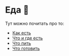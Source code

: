 # Еда 🐷

Тут можно почитать про то:

- [Как есть](./Cooking.md)
- [Что и где есть](./Places.md)
- [Что пить](./Alko.md)
- [Что готовить](./Cooking.md)
